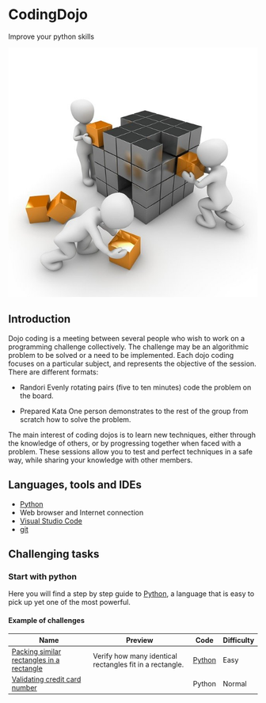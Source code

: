 # CodingDojo

Improve your python skills

![alt-text](matrix_collaboratory.jpg)

## Introduction

Dojo coding is a meeting between several people who wish to work on a programming challenge collectively.
The challenge may be an algorithmic problem to be solved or a need to be implemented. Each dojo coding focuses on a particular subject, and represents the objective of the session.
There are different formats:

* Randori
Evenly rotating pairs (five to ten minutes) code the problem on the board.

* Prepared Kata
One person demonstrates to the rest of the group from scratch how to solve the problem.

The main interest of coding dojos is to learn new techniques, either through the knowledge of others, or by progressing together when faced with a problem. These sessions allow you to test and perfect techniques in a safe way, while sharing your knowledge with other members.

## Languages, tools and IDEs

* [Python](https://www.python.org)
* Web browser and Internet connection
* [Visual Studio Code](http://code.visualstudio.com)
* [git](https://git-scm.com)

## Challenging tasks

### Start with python

Here you will find a step by step guide to [Python](https://www.hackerrank.com/domains/python), a language that is easy to pick up yet one of the most powerful.

#### Example of challenges

Name | Preview | Code | Difficulty
---- | ------- | ---- | ----------
[Packing similar rectangles in a rectangle](https://en.wikipedia.org/wiki/Packing_problems)|Verify how many identical rectangles fit in a rectangle.|[Python](../python/py-regex/validating-credit-card-number.py)|Easy
[Validating credit card number](https://www.hackerrank.com/challenges/validating-credit-card-number)| |Python|Normal
